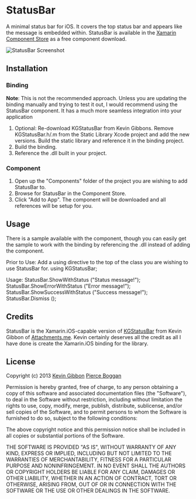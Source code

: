 # StatusBar
A minimal status bar for iOS. It covers the top status bar and appears like the message is embedded within. StatusBar is available in the [Xamarin Component Store](http://components.xamarin.com/) as a free component download.

![StatusBar Screenshot](KGStatusBar.png)

## Installation
### Binding
**Note**: This is not the recommended approach. Unless you are updating the binding manually and trying to test it out, I would recommend using the StatusBar component. It has a much more seamless integration into your application

1. Optional: Re-download KGStatusBar from Kevin Gibbons. Remove KGStatusBar.h/.m from the Static Library Xcode project and add the new versions. Build the static library and reference it in the binding project.
2. Build the binding.
3. Reference the .dll built in your project.

### Component
1. Open up the "Components" folder of the project you are wishing to add StatusBar to.
2. Browse for StatusBar in the Component Store.
3. Click "Add to App". The component will be downloaded and all references will be setup for you.

## Usage
There is a sample available with the component, though you can easily get the sample to work with the binding by referencing the .dll instead of adding the component.

Prior to Use: Add a using directive to the top of the class you are wishing to use StatusBar for.
    using KGStatusBar;

Usage:
    StatusBar.ShowWithStatus ("Status message!");
    StatusBar.ShowErrorWithStatus ("Error message!");
		StatusBar.ShowSuccessWithStatus ("Success message!");
    StatusBar.Dismiss ();

## Credits
StatusBar is the Xamarin.iOS-capable version of [KGStatusBar](https://github.com/kevingibbon/KGStatusBar) from Kevin Gibbon of [Attachments.me](https://attachments.me/). Kevin certainly deserves all the credit as all I have done is create the Xamarin.iOS binding for the library.

## License
Copyright (c) 2013 [Kevin Gibbon](http://www.kevingibbon.com/) [Pierce Boggan](http://pierceboggan.com/)

Permission is hereby granted, free of charge, to any person
obtaining a copy of this software and associated documentation
files (the "Software"), to deal in the Software without
restriction, including without limitation the rights to use,
copy, modify, merge, publish, distribute, sublicense, and/or sell
copies of the Software, and to permit persons to whom the
Software is furnished to do so, subject to the following
conditions:

The above copyright notice and this permission notice shall be
included in all copies or substantial portions of the Software.

THE SOFTWARE IS PROVIDED "AS IS", WITHOUT WARRANTY OF ANY KIND,
EXPRESS OR IMPLIED, INCLUDING BUT NOT LIMITED TO THE WARRANTIES
OF MERCHANTABILITY, FITNESS FOR A PARTICULAR PURPOSE AND
NONINFRINGEMENT. IN NO EVENT SHALL THE AUTHORS OR COPYRIGHT
HOLDERS BE LIABLE FOR ANY CLAIM, DAMAGES OR OTHER LIABILITY,
WHETHER IN AN ACTION OF CONTRACT, TORT OR OTHERWISE, ARISING
FROM, OUT OF OR IN CONNECTION WITH THE SOFTWARE OR THE USE OR
OTHER DEALINGS IN THE SOFTWARE.
